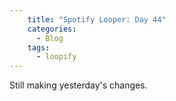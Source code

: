 ```yaml
---
    title: "Spotify Looper: Day 44"
    categories:
      - Blog
    tags:
      - loopify
---
```

Still making yesterday's changes.